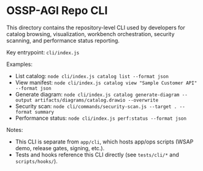 # OSSP-AGI Repo CLI

This directory contains the repository-level CLI used by developers for catalog browsing, visualization, workbench orchestration, security scanning, and performance status reporting.

Key entrypoint: `cli/index.js`

Examples:
- List catalog: `node cli/index.js catalog list --format json`
- View manifest: `node cli/index.js catalog view "Sample Customer API" --format json`
- Generate diagram: `node cli/index.js catalog generate-diagram --output artifacts/diagrams/catalog.drawio --overwrite`
- Security scan: `node cli/commands/security-scan.js --target . --format summary`
- Performance status: `node cli/index.js perf:status --format json`

Notes:
- This CLI is separate from `app/cli`, which hosts app/ops scripts (WSAP demo, release gates, signing, etc.).
- Tests and hooks reference this CLI directly (see `tests/cli/*` and `scripts/hooks/`).

